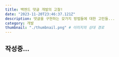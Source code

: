 ```yaml
---
title: 백엔드 댓글 개발의 고찰!
date: "2023-11-20T23:46:37.121Z"
description: 댓글을 구현하는 갖가지 방법들에 대한 고민들...
category: 개발
thumbnail: "./thumbnail.png" # 이미지의 상대 경로
---
```


## 작성중...